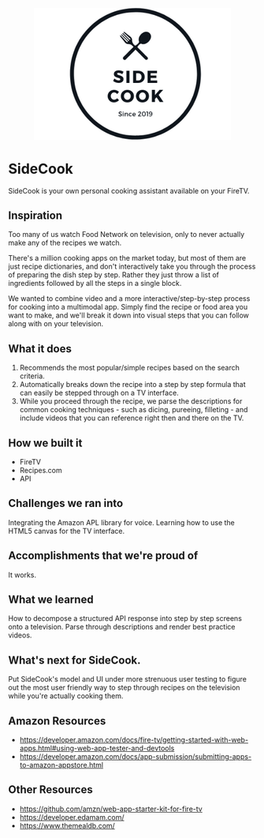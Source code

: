 <p align="center">
  <img src="img/side_cook_3_2.png" alt="SideCook" width="400">
</p>

# SideCook

SideCook is your own personal cooking assistant available on your FireTV.

## Inspiration

Too many of us watch Food Network on television, only to never actually make any of the recipes we watch.

There's a million cooking apps on the market today, but most of them are just recipe dictionaries, and don't interactively take you through the process of preparing the dish step by step. Rather they just throw a list of ingredients followed by all the steps in a single block.

We wanted to combine video and a more interactive/step-by-step process for cooking into a multimodal app. Simply find the recipe or food area you want to make, and we'll break it down into visual steps that you can follow along with on your television.

## What it does

1. Recommends the most popular/simple recipes based on the search criteria.
2. Automatically breaks down the recipe into a step by step formula that can easily be stepped through on a TV interface.
3. While you proceed through the recipe, we parse the descriptions for common cooking techniques - such as dicing, pureeing, filleting - and include videos that you can reference right then and there on the TV.

## How we built it

* FireTV
* Recipes.com 
* API

## Challenges we ran into

Integrating the Amazon APL library for voice. Learning how to use the HTML5 canvas for the TV interface.

## Accomplishments that we're proud of
It works.

## What we learned

How to decompose a structured API response into step by step screens onto a television. Parse through descriptions and render best practice videos.

## What's next for SideCook.

Put SideCook's model and UI under more strenuous user testing to figure out the most user friendly way to step through recipes on the television while you're actually cooking them.

## Amazon Resources
* https://developer.amazon.com/docs/fire-tv/getting-started-with-web-apps.html#using-web-app-tester-and-devtools 
* https://developer.amazon.com/docs/app-submission/submitting-apps-to-amazon-appstore.html

## Other Resources
* https://github.com/amzn/web-app-starter-kit-for-fire-tv
* https://developer.edamam.com/
* https://www.themealdb.com/
